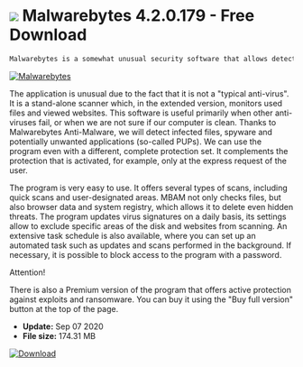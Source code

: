 # ![](https://cdn.softexe.net/static/icon/3/malwarebytes-8136.png) Malwarebytes 4.2.0.179 - Free Download

```sh
Malwarebytes is a somewhat unusual security software that allows detection and removal of various types of malicious software. Thanks to it, we will get rid of viruses, worms, Trojans, rootkits, dialers and spyware from the computer. It can be an addition to already used third-party software.
```
[![Malwarebytes](https://gallery.dpcdn.pl/imgc/Tools/264/g_-_420x350_1.5_-_x20161209112549_0.png)](https://softexe.net/win/security-privacy/other/malwarebytes:hpcf.html)

The application is unusual due to the fact that it is not a "typical anti-virus". It is a stand-alone scanner which, in the extended version, monitors used files and viewed websites. This software is useful primarily when other anti-viruses fail, or when we are not sure if our computer is clean. Thanks to Malwarebytes Anti-Malware, we will detect infected files, spyware and potentially unwanted applications (so-called PUPs). We can use the program even with a different, complete protection set. It complements the protection that is activated, for example, only at the express request of the user.
 
 The program is very easy to use. It offers several types of scans, including quick scans and user-designated areas. MBAM not only checks files, but also browser data and system registry, which allows it to delete even hidden threats. The program updates virus signatures on a daily basis, its settings allow to exclude specific areas of the disk and websites from scanning. An extensive task schedule is also available, where you can set up an automated task such as updates and scans performed in the background. If necessary, it is possible to block access to the program with a password.
 
 
 Attention!
 
 There is also a Premium version of the program that offers active protection against exploits and ransomware. You can buy it using the "Buy full version" button at the top of the page.


- **Update:** Sep 07 2020
- **File size:** 174.31 MB

[![Download](https://cdn.softexe.net/static/img/download.png)](https://softexe.net/win/security-privacy/other/malwarebytes:hpcf.html)

